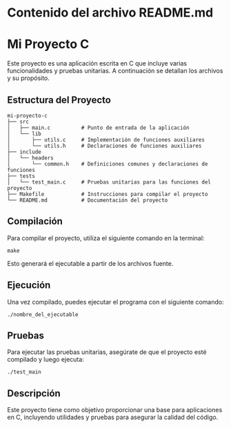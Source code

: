 # Contenido del archivo README.md

# Mi Proyecto C

Este proyecto es una aplicación escrita en C que incluye varias funcionalidades y pruebas unitarias. A continuación se detallan los archivos y su propósito.

## Estructura del Proyecto

```
mi-proyecto-c
├── src
│   ├── main.c          # Punto de entrada de la aplicación
│   └── lib
│       ├── utils.c     # Implementación de funciones auxiliares
│       └── utils.h     # Declaraciones de funciones auxiliares
├── include
│   └── headers
│       └── common.h    # Definiciones comunes y declaraciones de funciones
├── tests
│   └── test_main.c     # Pruebas unitarias para las funciones del proyecto
├── Makefile            # Instrucciones para compilar el proyecto
└── README.md           # Documentación del proyecto
```

## Compilación

Para compilar el proyecto, utiliza el siguiente comando en la terminal:

```
make
```

Esto generará el ejecutable a partir de los archivos fuente.

## Ejecución

Una vez compilado, puedes ejecutar el programa con el siguiente comando:

```
./nombre_del_ejecutable
```

## Pruebas

Para ejecutar las pruebas unitarias, asegúrate de que el proyecto esté compilado y luego ejecuta:

```
./test_main
```

## Descripción

Este proyecto tiene como objetivo proporcionar una base para aplicaciones en C, incluyendo utilidades y pruebas para asegurar la calidad del código.